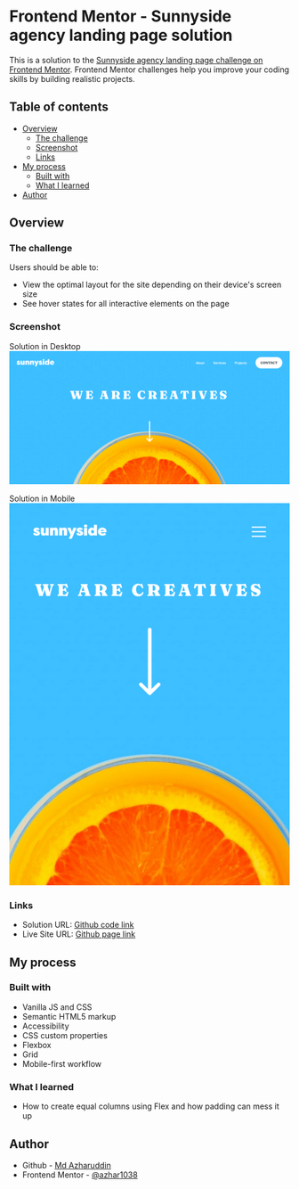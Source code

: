 # Frontend Mentor - Sunnyside agency landing page solution

This is a solution to the [Sunnyside agency landing page challenge on Frontend Mentor](https://www.frontendmentor.io/challenges/sunnyside-agency-landing-page-7yVs3B6ef). Frontend Mentor challenges help you improve your coding skills by building realistic projects.

## Table of contents

- [Overview](#overview)
  - [The challenge](#the-challenge)
  - [Screenshot](#screenshot)
  - [Links](#links)
- [My process](#my-process)
  - [Built with](#built-with)
  - [What I learned](#what-i-learned)
- [Author](#author)

## Overview

### The challenge

Users should be able to:

- View the optimal layout for the site depending on their device's screen size
- See hover states for all interactive elements on the page

### Screenshot

Solution in Desktop
![Desktop view](./design/solution-desktop.png)

Solution in Mobile
![Mobile view](./design/solution-mobile.png)

### Links

- Solution URL: [Github code link](https://github.com/azhar1038/frontendmentor/tree/main/sunnyside-agency-landing-page)
- Live Site URL: [Github page link](https://azhar1038.github.io/frontendmentor/sunnyside-agency-landing-page)

## My process

### Built with

- Vanilla JS and CSS
- Semantic HTML5 markup
- Accessibility
- CSS custom properties
- Flexbox
- Grid
- Mobile-first workflow

### What I learned

- How to create equal columns using Flex and how padding can mess it up

## Author

- Github - [Md Azharuddin](https://github.com/azhar1038)
- Frontend Mentor - [@azhar1038](https://www.frontendmentor.io/profile/azhar1038)
